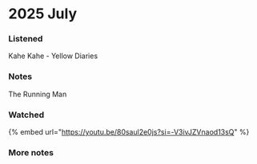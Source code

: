 # 2025 July

### Listened&#x20;

Kahe Kahe - Yellow Diaries&#x20;

### Notes&#x20;

The Running Man&#x20;

### Watched&#x20;

{% embed url="https://youtu.be/80saul2e0js?si=-V3ivJZVnaod13sQ" %}

### More notes&#x20;
